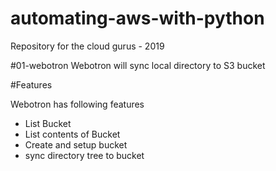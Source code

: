 # automating-aws-with-python

Repository for the cloud gurus - 2019

#01-webotron
Webotron will sync local directory to S3 bucket

#Features

Webotron has following features

- List Bucket
- List contents of Bucket
- Create and setup bucket
- sync directory tree to bucket